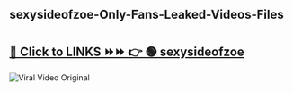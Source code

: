 
 ## sexysideofzoe-Only-Fans-Leaked-Videos-Files

# <h2><a href="https://mediaupload.pro?sexysideofzoe">🔗 Click to LINKS ⏩⏩ 👉 🟢 sexysideofzoe </a></h2>

<a href="https://mediaupload.pro?sexysideofzoe" rel="nofollow" data-target="animated-image.originalLink"><img src="https://i.ibb.co.com/xMMVF88/686577567.gif" alt="Viral Video Original" style="max-width: 100%; display: inline-block;" data-target="animated-image.originalImage"></a>